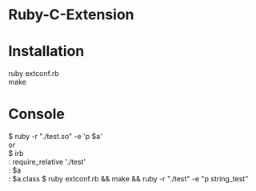 # Ruby-C-Extension

# Installation

ruby extconf.rb\
make

# Console

$ ruby -r "./test.so" -e 'p $a'\
or\
$ irb\
  : require_relative './test'\
  : $a\
  : $a.class
$ ruby extconf.rb && make && ruby -r "./test" -e "p string_test"
